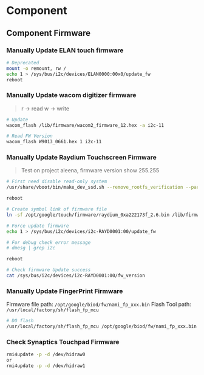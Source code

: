 # Component

## Component Firmware

### Manually Update ELAN touch firmware

```bash
# Deprecated
mount -o remount, rw /
echo 1 > /sys/bus/i2c/devices/ELAN0000:00x0/update_fw
reboot
```

### Manually Update wacom digitizer firmware

> r  -> read
> w  -> write

```bash
# Update
wacom_flash /lib/firmware/wacom2_firmware_12.hex -a i2c-11

# Read FW Version
wacom_flash W9013_0661.hex 1 i2c-11

```

### Manually Update Raydium Touchscreen Firmware

> Test on project aleena, firmware version show 255.255

```bash
# First need disable read-only system
/usr/share/vboot/bin/make_dev_ssd.sh --remove_rootfs_verification --partitions 2

reboot

# Create symbol link of firmware file
ln -sf /opt/google/touch/firmware/raydium_0xa222173f_2.6.bin /lib/firmware/raydium_0xffffffff.fw

# Force update firmware
echo 1 > /sys/bus/i2c/devices/i2c-RAYD0001:00/update_fw

# For debug check error message
# dmesg | grep i2c

reboot

# Check firmware Update success
cat /sys/bus/i2c/devices/i2c-RAYD0001:00/fw_version
```

### Manually Update FingerPrint Firmware

Firmware file path: `/opt/google/biod/fw/nami_fp_xxx.bin`
Flash Tool path: `/usr/local/factory/sh/flash_fp_mcu`

```bash
# DO flash
/usr/local/factory/sh/flash_fp_mcu /opt/google/biod/fw/nami_fp_xxx.bin
```

### Check Synaptics Touchpad Firmware

```bash
rmi4update -p -d /dev/hidraw0
or
rmi4update -p -d /dev/hidraw1
```
